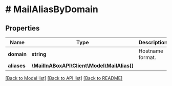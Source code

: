 # # MailAliasByDomain

## Properties

Name | Type | Description | Notes
------------ | ------------- | ------------- | -------------
**domain** | **string** | Hostname format. | 
**aliases** | [**\MailInABoxAPI\Client\Model\MailAlias[]**](MailAlias.md) |  | 

[[Back to Model list]](../../README.md#documentation-for-models) [[Back to API list]](../../README.md#documentation-for-api-endpoints) [[Back to README]](../../README.md)


